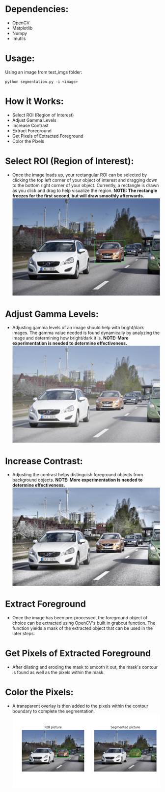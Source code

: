 # Dependencies:
  * OpenCV
  * Matplotlib
  * Numpy
  * Imutils

# Usage:
Using an image from test_imgs folder:
```
python segmentation.py -i <image>
```

# How it Works:
  * Select ROI (Region of Interest)
  * Adjust Gamma Levels
  * Increase Contrast
  * Extract Foreground
  * Get Pixels of Extracted Foreground
  * Color the Pixels  

# Select ROI (Region of Interest):
  * Once the image loads up, your rectangular ROI can be selected by clicking the top left corner of your object of interest and dragging down to the bottom right corner of your object. Currently, a rectangle is drawn as you click and drag to help visualize the region. **NOTE: The rectangle freezes for the first second, but will draw smoothly afterwards.**
  ![Alt text](/results/roi.png?raw=true "Selected ROI")

# Adjust Gamma Levels:
  * Adjusting gamma levels of an image should help with bright/dark images. The gamma value needed is found dynamically by analyzing the image and determining how bright/dark it is. **NOTE: More experimentation is needed to determine effectiveness.**
  ![Alt text](/results/gamma.png?raw=true "Adjust gamma")

# Increase Contrast:
  * Adjusting the contrast helps distinguish foreground objects from background objects. **NOTE: More experimentation is needed to determine effectiveness.**
  ![Alt text](/results/contrast.png?raw=true "Adjust contrast")
  
# Extract Foreground
  * Once the image has been pre-processed, the foreground object of choice can be extracted using OpenCV's built in grabcut function. The function yields a mask of the extracted object that can be used in the later steps.
  
# Get Pixels of Extracted Foreground
  * After dilating and eroding the mask to smooth it out, the mask's contour is found as well as the pixels within the mask.  
  
# Color the Pixels:
  * A transparent overlay is then added to the pixels within the contour boundary to complete the segmentation.
  ![Alt text](/results/result_4.png?raw=true "Result")
  
